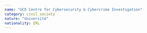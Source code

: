 ```yaml
---
name: "UCD Centre for Cybersecurity & Cybercrime Investigation"
category: civil_society
nature: "Université"
nationality: IRL
---
```

    
